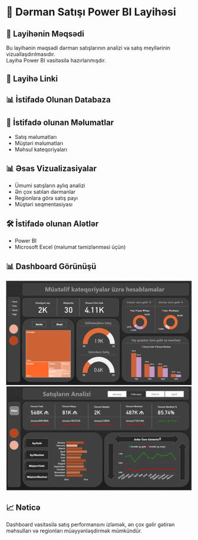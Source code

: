 # 💊 Dərman Satışı Power BI Layihəsi

## 📌 Layihənin Məqsədi
Bu layihənin məqsədi dərman satışlarının analizi və satış meyllərinin vizuallaşdırılmasıdır.  
Layihə Power BI vasitəsilə hazırlanmışdır.

## 🔗 Layihə Linki

## 📊 İstifadə Olunan Databaza

## 🧾 İstifadə olunan Məlumatlar
- Satış məlumatları 
- Müştəri məlumatları 
- Məhsul kateqoriyaları

## 📊 Əsas Vizualizasiyalar
- Ümumi satışların aylıq analizi  
- Ən çox satılan dərmanlar  
- Regionlara görə satış payı  
- Müştəri seqmentasiyası

## 🛠️ İstifadə olunan Alətlər
- Power BI  
- Microsoft Excel (məlumat təmizlənməsi üçün)


## 📊 Dashboard Görünüşü
![Image Alt Text](https://github.com/EsmerMemmedli/Derman-Satisi/blob/main/D%C9%99rman_Sat%C4%B1%C5%9F%C4%B1.png)
![Image Alt Text](https://github.com/EsmerMemmedli/Derman-Satisi/blob/main/D%C9%99rman_Sat%C4%B1%C5%9F%C4%B1%20(2).png)


## 📈 Nəticə
Dashboard vasitəsilə satış performansını izləmək, ən çox gəlir gətirən məhsulları və regionları müəyyənləşdirmək mümkündür.

